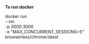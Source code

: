 **To run docker**

docker run \
 --rm \
 -p 3000:3000 \
 -e "MAX_CONCURRENT_SESSIONS=5" \
 browserless/chrome:latest

